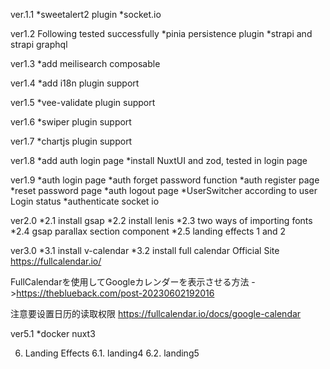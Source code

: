 ver.1.1
*sweetalert2 plugin
*socket.io

ver1.2
Following tested successfully
*pinia persistence plugin
*strapi and strapi graphql

ver1.3
\*add meilisearch composable

ver1.4
\*add i18n plugin support

ver1.5
\*vee-validate plugin support

ver1.6
\*swiper plugin support

ver1.7
\*chartjs plugin support

ver1.8
*add auth login page
*install NuxtUI and zod, tested in login page

ver1.9
\*auth login page
\*auth forget password function
\*auth register page
\*reset password page
\*auth logout page
\*UserSwitcher according to user Login status
\*authenticate socket io

ver2.0
\*2.1 install gsap
\*2.2 install lenis
\*2.3 two ways of importing fonts
\*2.4 gsap parallax section component
\*2.5 landing effects 1 and 2

ver3.0
\*3.1 install v-calendar
\*3.2 install full calendar
Official Site
https://fullcalendar.io/

FullCalendarを使用してGoogleカレンダーを表示させる方法
->https://theblueback.com/post-20230602192016

注意要设置日历的读取权限
https://fullcalendar.io/docs/google-calendar

ver5.1
\*docker nuxt3

6. Landing Effects
   6.1. landing4
   6.2. landing5
